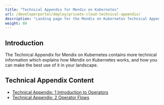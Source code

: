 ```yaml
---
title: "Technical Appendix for Mendix on Kubernetes"
url: /developerportal/deploy/private-cloud-technical-appendix/
description: "Landing page for the Mendix on Kubernetes Technical Appendix"
weight: 80
---
```


## Introduction

The Technical Appendix for Mendix on Kubernetes contains more technical information which explains how Mendix on Kubernetes works, and how you can make the best use of it in your landscape.

## Technical Appendix Content

* [Technical Appendix: 1 Introduction to Operators](/developerportal/deploy/private-cloud-technical-appendix-01/)
* [Technical Appendix: 2 Operator Flows](/developerportal/deploy/private-cloud-technical-appendix-02/)
